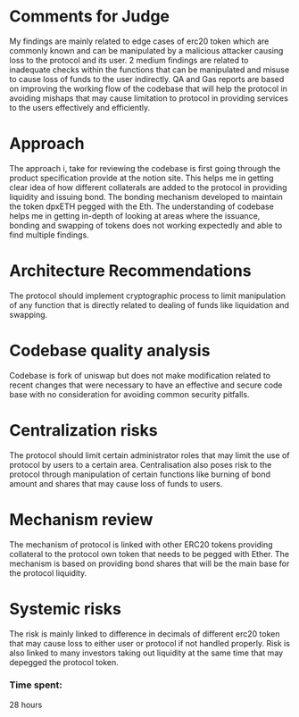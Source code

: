 # Comments for Judge
My findings are mainly related to edge cases of erc20 token which are commonly known and can be manipulated by a malicious attacker causing loss to the protocol and its user.
2 medium findings are related to inadequate checks within the functions that can be manipulated and misuse to cause loss of funds to the user indirectly.
QA and Gas reports are based on improving the working flow of the codebase that will help the protocol in avoiding mishaps that may cause limitation to protocol in providing services to the users effectively and efficiently.

# Approach
The approach i, take for reviewing the codebase is first going through the product specification provide at the notion site.
This helps me in getting clear idea of how different collaterals are added to the protocol in providing liquidity and issuing bond. The bonding mechanism developed to maintain the token dpxETH pegged with the Eth. The understanding of codebase helps me in getting in-depth of looking at areas where the issuance, bonding and swapping of tokens does not working expectedly and able to find multiple findings.

# Architecture Recommendations
The protocol should implement cryptographic process to limit manipulation of any function that is directly related to dealing of funds like liquidation and swapping.

# Codebase quality analysis
Codebase is fork of uniswap but does not make modification related to recent changes that were necessary to have an effective and secure code base with no consideration for avoiding common security pitfalls.

# Centralization risks
The protocol should limit certain administrator roles that may limit the use of protocol by users to a certain area. Centralisation also poses risk to the protocol through manipulation of certain functions like burning of bond amount and shares that may cause loss of funds to users.

# Mechanism review
The mechanism of protocol is linked with other ERC20 tokens providing collateral to the protocol own token that needs to be pegged with Ether. The mechanism is based on providing bond shares that will be the main base for the protocol liquidity.
 
# Systemic risks
The risk is mainly linked to difference in decimals of different erc20 token that may cause loss to either user or protocol if not handled properly.
Risk is also linked to many investors taking out liquidity at the same time that may depegged the protocol token.


### Time spent:
28 hours